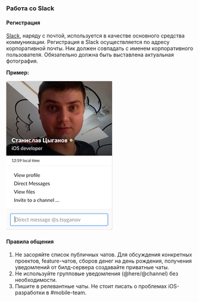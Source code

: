 ### Работа со Slack

#### Регистрация

[Slack](https://ramblercoteam.slack.com), наряду с почтой, используется в качестве основного средства коммуникации. Регистрация в Slack осуществляется по адресу корпоративной почты. Ник должен совпадать с именем корпоративного пользователя. Обязательно должна быть выставлена актуальная фотография.

**Пример:**

![](/resources/slack-example.jpg)

#### Правила общения

1. Не засоряйте список публичных чатов. Для обсуждения конкретных проектов, feature-чатов, сборов денег на день рождения, получения уведомлений от билд-сервера создавайте приватные чаты.
2. Не используйте групповые уведомления (@here/@channel) без необходимости.
3. Пишите в релевантные чаты. Не стоит писать о проблемах iOS-разработки в #mobile-team.